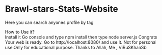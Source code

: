 # Brawl-stars-Stats-Website
Here you can search anyones profile by tag

How to Use it?  
Install it
Go console and type npm install
then type node server.js
Congrats Your web is ready.
Go to http://localhost:8080/ and use it.
Not for personal use.Only for educational purpose.
Thanks to Allah, Me , ViRuSKhanSb
